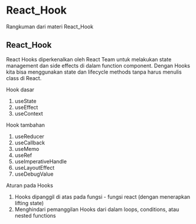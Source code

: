 # React_Hook

Rangkuman dari materi React_Hook

## React_Hook

React Hooks diperkenalkan oleh React Team untuk melakukan state management dan side effects di dalam function component. Dengan Hooks kita bisa menggunakan state dan lifecycle methods tanpa harus menulis class di React.

Hook dasar

1. useState
2. useEffect
3. useContext

Hook tambahan

1.  useReducer
2.  useCallback
3.  useMemo
4.  useRef
5.  useImperativeHandle
6.  useLayoutEffect
7.  useDebugValue

Aturan pada Hooks

1. Hooks dipanggil di atas pada fungsi - fungsi react (dengan menerapkan lifting state)
2. Menghindari pemanggilan Hooks dari dalam loops, conditions, atau nested functions
